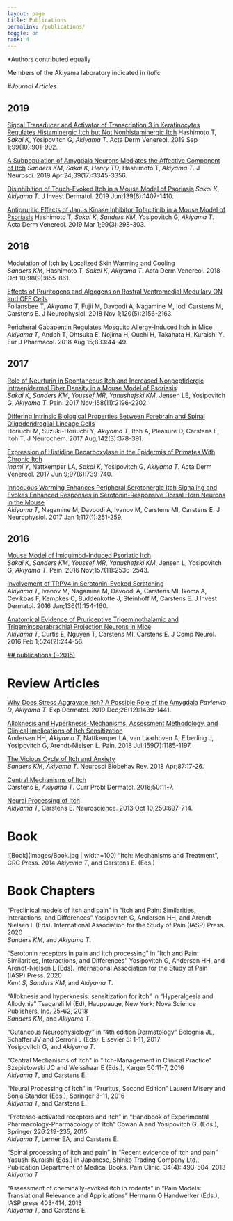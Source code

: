 ```yaml
---
layout: page
title: Publications
permalink: /publications/
toggle: on
rank: 4
---
```

\*Authors contributed equally<br>

Members of the Akiyama laboratory indicated in _italic_  

_#Journal Articles_    

## 2019
[Signal Transducer and Activator of Transcription 3 in Keratinocytes Regulates Histaminergic Itch but Not Nonhistaminergic Itch](https://pubmed.ncbi.nlm.nih.gov/31141156/?from_term=akiyama+itch&from_sort=date&from_pos=1)
Hashimoto T, _Sakai K_, Yosipovitch G, _Akiyama T_. Acta Derm Venereol. 2019 Sep 1;99(10):901-902. 

[A Subpopulation of Amygdala Neurons Mediates the Affective Component of Itch](https://pubmed.ncbi.nlm.nih.gov/30819800/?from_term=akiyama+itch&from_sort=date&from_pos=3)
_Sanders KM_, _Sakai K_, _Henry TD_, Hashimoto T, _Akiyama T_.
J Neurosci. 2019 Apr 24;39(17):3345-3356. 

[Disinhibition of Touch-Evoked Itch in a Mouse Model of Psoriasis](https://pubmed.ncbi.nlm.nih.gov/30571971/?from_term=akiyama+itch&from_sort=date&from_pos=4)
_Sakai K_, _Akiyama T_.
J Invest Dermatol. 2019 Jun;139(6):1407-1410. 

[Antipruritic Effects of Janus Kinase Inhibitor Tofacitinib in a Mouse Model of Psoriasis](https://pubmed.ncbi.nlm.nih.gov/30460374/?from_term=akiyama+itch&from_sort=date&from_pos=5)
Hashimoto T, _Sakai K_, _Sanders KM_, Yosipovitch G, _Akiyama T_.
Acta Derm Venereol. 2019 Mar 1;99(3):298-303.

## 2018
[Modulation of Itch by Localized Skin Warming and Cooling](https://pubmed.ncbi.nlm.nih.gov/29972224/?from_term=akiyama+itch&from_sort=date&from_pos=7)<br>
_Sanders KM_, Hashimoto T, _Sakai K_, _Akiyama T_.
Acta Derm Venereol. 2018 Oct 10;98(9):855-861. 

[Effects of Pruritogens and Algogens on Rostral Ventromedial Medullary ON and OFF Cells](https://pubmed.ncbi.nlm.nih.gov/29947594/?from_term=akiyama+itch&from_sort=date&from_pos=8)
<br>
Follansbee T, _Akiyama T_, Fujii M, Davoodi A, Nagamine M, Iodi Carstens M, Carstens E.
J Neurophysiol. 2018 Nov 1;120(5):2156-2163.

[Peripheral Gabapentin Regulates Mosquito Allergy-Induced Itch in Mice](https://pubmed.ncbi.nlm.nih.gov/29842875/?from_term=akiyama+itch&from_sort=date&from_pos=9)
<br>
_Akiyama T_, Andoh T, Ohtsuka E, Nojima H, Ouchi H, Takahata H, Kuraishi Y.
Eur J Pharmacol. 2018 Aug 15;833:44-49.

## 2017

[Role of Neurturin in Spontaneous Itch and Increased Nonpeptidergic Intraepidermal Fiber Density in a Mouse Model of Psoriasis](https://pubmed.ncbi.nlm.nih.gov/28825602/?from_term=akiyama+itch&from_sort=date&from_page=2&from_pos=2)<br>
_Sakai K_, _Sanders KM_, _Youssef MR_, _Yanushefski KM_, Jensen LE, Yosipovitch G, _Akiyama T_.
Pain. 2017 Nov;158(11):2196-2202.

[Differing Intrinsic Biological Properties Between Forebrain and Spinal Oligodendroglial Lineage Cells](https://pubmed.ncbi.nlm.nih.gov/28512742/?from_term=akiyama+itch&from_sort=date&from_page=2&from_pos=4)
<br>
Horiuchi M, Suzuki-Horiuchi Y, _Akiyama T_, Itoh A, Pleasure D, Carstens E, Itoh T.
J Neurochem. 2017 Aug;142(3):378-391.

[Expression of Histidine Decarboxylase in the Epidermis of Primates With Chronic Itch](https://pubmed.ncbi.nlm.nih.gov/27805719/?from_term=akiyama+itch&from_sort=date&from_page=2&from_pos=7)
<br>
_Inami Y_, Nattkemper LA, _Sakai K_, Yosipovitch G, _Akiyama T_.
Acta Derm Venereol. 2017 Jun 9;97(6):739-740.

[Innocuous Warming Enhances Peripheral Serotonergic Itch Signaling and Evokes Enhanced Responses in Serotonin-Responsive Dorsal Horn Neurons in the Mouse](https://pubmed.ncbi.nlm.nih.gov/27784810/?from_term=akiyama+itch&from_sort=date&from_page=2&from_pos=8)
<br>
_Akiyama T_, Nagamine M, Davoodi A, Ivanov M, Carstens MI, Carstens E.
J Neurophysiol. 2017 Jan 1;117(1):251-259.

## 2016

[Mouse Model of Imiquimod-Induced Psoriatic Itch](https://pubmed.ncbi.nlm.nih.gov/27437787/?from_term=akiyama+itch&from_sort=date&from_page=2&from_pos=9)
<br>
_Sakai K_, _Sanders KM_, _Youssef MR_, _Yanushefski KM_, Jensen L, Yosipovitch G, _Akiyama T_.
Pain. 2016 Nov;157(11):2536-2543.

[Involvement of TRPV4 in Serotonin-Evoked Scratching](https://pubmed.ncbi.nlm.nih.gov/26763435/?from_term=akiyama+itch&from_sort=date&from_page=3&from_pos=1)
<br>
_Akiyama T_, Ivanov M, Nagamine M, Davoodi A, Carstens MI, Ikoma A, Cevikbas F, Kempkes C, Buddenkotte J, Steinhoff M, Carstens E.
J Invest Dermatol. 2016 Jan;136(1):154-160.

[Anatomical Evidence of Pruriceptive Trigeminothalamic and Trigeminoparabrachial Projection Neurons in Mice](https://pubmed.ncbi.nlm.nih.gov/26099199/?from_term=akiyama+itch&from_sort=date&from_page=3&from_pos=4)
<br>
_Akiyama T_, Curtis E, Nguyen T, Carstens MI, Carstens E.
J Comp Neurol. 2016 Feb 1;524(2):244-56.


[## publications (~2015)](https://www.researchgate.net/profile/Tasuku_Akiyama)

# Review Articles

[Why Does Stress Aggravate Itch? A Possible Role of the Amygdala](https://pubmed.ncbi.nlm.nih.gov/30991457/?from_term=akiyama+itch&from_sort=date&from_pos=2)
_Pavlenko D_, _Akiyama T_. Exp Dermatol. 2019 Dec;28(12):1439-1441.

[Alloknesis and Hyperknesis-Mechanisms, Assessment Methodology, and Clinical Implications of Itch Sensitization](https://pubmed.ncbi.nlm.nih.gov/29659469/?from_term=akiyama+itch&from_sort=date&from_pos=10)
<br>
Andersen HH, _Akiyama T_, Nattkemper LA, van Laarhoven A, Elberling J, Yosipovitch G, Arendt-Nielsen L.
Pain. 2018 Jul;159(7):1185-1197.

[The Vicious Cycle of Itch and Anxiety](https://pubmed.ncbi.nlm.nih.gov/29374516/?from_term=akiyama+itch&from_sort=date&from_page=2&from_pos=1)
<br>
_Sanders KM_, _Akiyama T_.
Neurosci Biobehav Rev. 2018 Apr;87:17-26. 

[Central Mechanisms of Itch](https://pubmed.ncbi.nlm.nih.gov/27578065/?from_term=akiyama+itch&from_sort=date&from_page=2&from_pos=10)
<br>
Carstens E, _Akiyama T_.
Curr Probl Dermatol. 2016;50:11-7.

[Neural Processing of Itch](https://pubmed.ncbi.nlm.nih.gov/23891755/?from_term=akiyama+itch&from_sort=date&from_page=4&from_pos=9)
<br>
_Akiyama T_, Carstens E.
Neuroscience. 2013 Oct 10;250:697-714.

# Book
![Book](images/Book.jpg | width=100)
“Itch: Mechanisms and Treatment”, CRC Press. 2014
_Akiyama T_, and Carstens E. (Eds.) 

# Book Chapters
“Preclinical models of itch and pain” in “Itch and Pain: Similarities, Interactions, and Differences” Yosipovitch G, Andersen HH, and Arendt-Nielsen L (Eds). International Association for the Study of Pain (IASP) Press. 2020   
_Sanders KM_, and _Akiyama T_.

“Serotonin receptors in pain and itch processing” in “Itch and Pain: Similarities, Interactions, and Differences” Yosipovitch G, Andersen HH, and Arendt-Nielsen L (Eds). International Association for the Study of Pain (IASP) Press. 2020   
_Kent S_, _Sanders KM_, and _Akiyama T_. 

“Alloknesis and hyperknesis: sensitization for itch” in “Hyperalgesia and Allodynia” Tsagareli M (Ed), Hauppauge, New York: Nova Science Publishers, Inc. 25-62, 2018   
_Sanders KM_, and _Akiyama T_.

“Cutaneous Neurophysiology” in “4th edition Dermatology” Bolognia JL, Schaffer JV and Cerroni L (Eds), Elsevier 5: 1-11, 2017   
Yosipovitch G, and _Akiyama T_. 

"Central Mechanisms of Itch" in "Itch-Management in Clinical Practice" Szepietowski JC and Weisshaar E (Eds.), Karger 50:11-7, 2016   
_Akiyama T_, and Carstens E. 

“Neural Processing of Itch” in “Pruritus, Second Edition” Laurent Misery and Sonja Stander (Eds.), Springer 3-11, 2016   
_Akiyama T_, and Carstens E.

“Protease-activated receptors and itch” in “Handbook of Experimental Pharmacology-Pharmacology of Itch” Cowan A and Yosipovitch G. (Eds.), Springer 226:219-235, 2015   
_Akiyama T_, Lerner EA, and Carstens E. 

“Spinal processing of itch and pain” in “Recent evidence of itch and pain” Yasushi Kuraishi (Eds.) in Japanese, Shinko Trading Company Ltd., Publication Department of Medical Books. Pain Clinic. 34(4): 493-504, 2013   
_Akiyama T_

“Assessment of chemically-evoked itch in rodents” in “Pain Models: Translational Relevance and Applications” Hermann O Handwerker (Eds.), IASP press 403-414, 2013   
_Akiyama T_, and Carstens E.



